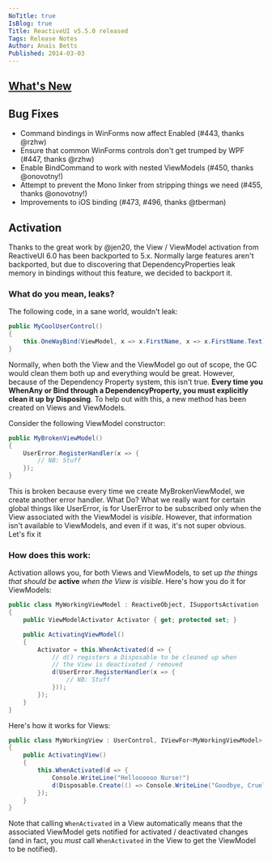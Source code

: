 ```yaml
---
NoTitle: true
IsBlog: true
Title: ReactiveUI v5.5.0 released
Tags: Release Notes
Author: Anaïs Betts
Published: 2014-03-03
---
```


## [What's New](https://github.com/reactiveui/ReactiveUI/compare/5.4.0...5.5.0)

## Bug Fixes
- Command bindings in WinForms now affect Enabled (#443, thanks @rzhw)
- Ensure that common WinForms controls don't get trumped by WPF (#447, thanks @rzhw)
- Enable BindCommand to work with nested ViewModels (#450, thanks @onovotny!)
- Attempt to prevent the Mono linker from stripping things we need (#455, thanks @onovotny!)
- Improvements to iOS binding (#473, #496, thanks @tberman)

## Activation

Thanks to the great work by @jen20, the View / ViewModel activation from ReactiveUI 6.0 has been backported to 5.x. Normally large features aren't backported, but due to discovering that DependencyProperties leak memory in bindings without this feature, we decided to backport it. 

### What do you mean, leaks?

The following code, in a sane world, wouldn't leak:

``` cs
public MyCoolUserControl()
{
    this.OneWayBind(ViewModel, x => x.FirstName, x => x.FirstName.Text);
}
```

Normally, when both the View and the ViewModel go out of scope, the GC would clean them both up and everything would be great. However, because of the Dependency Property system, this isn't true. **Every time you WhenAny or Bind through a DependencyProperty, you must explicitly clean it up by Disposing**. To help out with this, a new method has been created on Views and ViewModels.

Consider the following ViewModel constructor:

``` cs
public MyBrokenViewModel()
{
    UserError.RegisterHandler(x => {
        // NB: Stuff
    });
}
```

This is broken because every time we create MyBrokenViewModel, we create another error handler. What Do? What we really want for certain global things like UserError, is for UserError to be subscribed only when the View associated with the ViewModel is _visible_. However, that information isn't available to ViewModels, and even if it was, it's not super obvious. Let's fix it

### How does this work:

Activation allows you, for both Views and ViewModels, to set up _the things that should be_ **active** _when the View is visible_. Here's how you do it for ViewModels:

``` cs
public class MyWorkingViewModel : ReactiveObject, ISupportsActivation
{
    public ViewModelActivator Activator { get; protected set; }

    public ActivatingViewModel()
    {
        Activator = this.WhenActivated(d => {
            // d() registers a Disposable to be cleaned up when
            // the View is deactivated / removed
            d(UserError.RegisterHandler(x => {
                // NB: Stuff
            }));
        });
    }
}
```

Here's how it works for Views:

``` cs
public class MyWorkingView : UserControl, IViewFor<MyWorkingViewModel>
{
    public ActivatingView()
    {
        this.WhenActivated(d => {
            Console.WriteLine("Helloooooo Nurse!")
            d(Disposable.Create(() => Console.WriteLine("Goodbye, Cruel World")));
        });
    }
}
```

Note that calling `WhenActivated` in a View automatically means that the associated ViewModel gets notified for activated / deactivated changes (and in fact, you _must_ call `WhenActivated` in the View to get the ViewModel to be notified).
